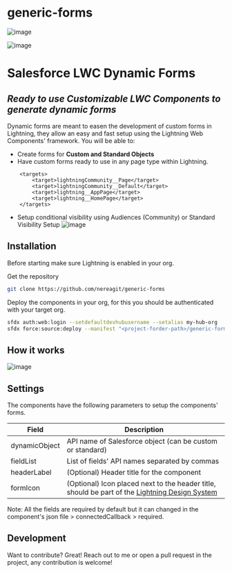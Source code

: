 # generic-forms



![image](https://user-images.githubusercontent.com/17240961/122134221-7881d180-ce3e-11eb-961b-91a551178118.png)

 
![image](https://user-images.githubusercontent.com/17240961/122134475-f645dd00-ce3e-11eb-8214-624ef98ff392.png)

# Salesforce LWC Dynamic Forms
## _Ready to use Customizable LWC Components to generate dynamic forms_



Dynamic forms are meant to easen the development of custom forms in Lightning, they allow an easy and fast setup using the Lightning Web Components' framework. You will be able to: 


- Create forms for **Custom and Standard Objects**
- Have custom forms ready to use in any page type within Lightning.

```
    <targets>
        <target>lightningCommunity__Page</target>
        <target>lightningCommunity__Default</target>
        <target>lightning__AppPage</target>
        <target>lightning__HomePage</target>
    </targets>
```

- Setup conditional visibility using Audiences (Community) or Standard Visibility Setup
![image](https://user-images.githubusercontent.com/17240961/122608636-d996e880-d07c-11eb-9884-3dfbf2100473.png)


## Installation

Before starting make sure Lightning is enabled in your org.

Get the repository

```sh
git clone https://github.com/nereagit/generic-forms
```

Deploy the components in your org, for this you should be authenticated with your target org.

```sh
sfdx auth:web:login --setdefaultdevhubusername --setalias my-hub-org 
sfdx force:source:deploy --manifest "<project-forder-path>/generic-forms/manifest/package.xml" 
```

## How it works

![image](https://user-images.githubusercontent.com/17240961/122608774-1c58c080-d07d-11eb-8ef5-9181cafc7a00.png)


## Settings

The components have the following parameters to setup the components' forms.



| Field | Description |
| ------ | ------ |
| dynamicObject | API name of Salesforce object (can be custom or standard) |
| fieldList | List of fields' API names separated by commas |
| headerLabel | (Optional) Header title for the component |
| formIcon | (Optional) Icon placed next to the header title, should be part of the [Lightning Design System](https://www.lightningdesignsystem.com/icons/) |

Note: All the fields are required by default but it can changed in the component's json file > connectedCallback > required.


## Development

Want to contribute? Great!
Reach out to me or open a pull request in the project, any contribution is welcome!

